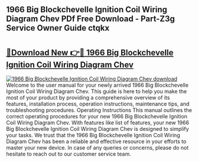 ## 1966 Big Blockchevelle Ignition Coil Wiring Diagram Chev PDf Free Download - Part-Z3g Service Owner Guide ctqkx

# <h2><a href="http://dfouiwv.blite.top/?on=1966+Big+Blockchevelle+Ignition+Coil+Wiring+Diagram+Chev">🔗Download New 👉🔴 1966 Big Blockchevelle Ignition Coil Wiring Diagram Chev</a></h2>

[![1966 Big Blockchevelle Ignition Coil Wiring Diagram Chev download](https://i.imgur.com/lujVjoI.png)](http://dfouiwv.blite.top/?on=1966+Big+Blockchevelle+Ignition+Coil+Wiring+Diagram+Chev)
Welcome to the user manual for your newly arrived 1966 Big Blockchevelle Ignition Coil Wiring Diagram Chev. This guide is here to help you make the most of your product by providing a comprehensive overview of its features, installation process, operation instructions, maintenance tips, and troubleshooting procedures. Operating Instructions This manual outlines the correct operating procedures for your new 1966 Big Blockchevelle Ignition Coil Wiring Diagram Chev. With features like list of features, your new 1966 Big Blockchevelle Ignition Coil Wiring Diagram Chev is designed to simplify your tasks. We trust that the 1966 Big Blockchevelle Ignition Coil Wiring Diagram Chev has been a reliable and effective resource in your efforts to master your new device. In case of any queries or concerns, please do not hesitate to reach out to our customer service team.
